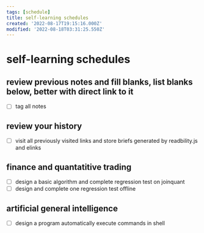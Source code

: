 ```yaml
---
tags: [schedule]
title: self-learning schedules
created: '2022-08-17T19:15:16.000Z'
modified: '2022-08-18T03:31:25.550Z'
---
```


# self-learning schedules

## review previous notes and fill blanks, list blanks below, better with direct link to it
- [ ] tag all notes

## review your history
- [ ] visit all previously visited links and store briefs generated by readbility.js and elinks

## finance and quantatitive trading
- [ ] design a basic algorithm and complete regression test on joinquant
- [ ] design and complete one regression test offline

## artificial general intelligence
- [ ] design a program automatically execute commands in shell
